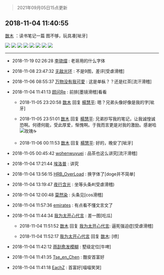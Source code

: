 > 2021年09月05日15点更新
<link rel="stylesheet" href="https://cdn.jsdelivr.net/gh/taotie6/sampleJSON@main/css/photo_show.css">


 ## 2018-11-04 11:40:55 

 [㪚木](https://www.coolapk.com/feed/8830784?shareKey=OGU0ODA2YmQ1OGEzNjEzMTc0Njk~) ：读书笔记一篇
图不够，玩具凑[呲牙] 

<div class="album">
<img class="img-item" src="https://image.coolapk.com/feed/2018/1104/11/1081091_1541302839_2801@1080x1858.jpg" />
<img class="img-item" src="https://image.coolapk.com/feed/2018/1104/11/1081091_1541302841_3269@1080x1862.jpg" />
<img class="img-item" src="https://image.coolapk.com/feed/2018/1104/11/1081091_1541302843_3767@1080x1859.jpg" />
<img class="img-item" src="https://image.coolapk.com/feed/2018/1104/11/1081091_1541302845_4475@1080x1864.jpg" />
<img class="img-item" src="https://image.coolapk.com/feed/2018/1104/11/1081091_1541302847_6871@1618x1078.jpg" />
<img class="img-item" src="https://image.coolapk.com/feed/2018/1104/11/1081091_1541302849_5792@1618x1078.jpg" />
<img class="img-item" src="https://image.coolapk.com/feed/2018/1104/11/1081091_1541302851_6531@1618x1078.jpg" />
<img class="img-item" src="https://image.coolapk.com/feed/2018/1104/11/1081091_1541302853_6025@1618x1078.jpg" />
</div>

 ------- 

- 2018-11-19 02:26:28 [李骁熠](uid=1095265) : 老哥用的什么字体 

- 2018-11-08 23:47:32 [无敌光环](uid=1563604) : 不是9图，差评[受虐滑稽] 

- 2018-11-06 08:55:37 [万物没有我可愛](uid=1170595) : 这是单枞？？还是红茶[流汗滑稽] 

- 2018-11-04 11:41:13 [顾问Re](uid=886479) : 前排[墨镜滑稽]看看 

    - 2018-11-05 23:20:58 [㪚木](uid=1081091) 回复 [楊慧平](uid=1466942): 嗯？兄弟头像好像是我的字[呲牙] 

    - 2018-11-05 23:51:01 [㪚木](uid=1081091) 回复 [楊慧平](uid=1466942): 兄弟抄写我的笔记，让我诚惶诚恐啊。何德何能，受此厚爱，惭愧啊。于我而言更是对我的激励。感谢哈<img src="http://static.coolapk.com/emoticons/default/63.gif" alt="玫瑰"/>☕️ 

    - 2018-11-06 00:11:53 [㪚木](uid=1081091) 回复 [楊慧平](uid=1466942): 好的，晚安了[呲牙] 

- 2018-11-05 00:45:42 [wohenwuyuei](uid=1096665) : 品茶也这么讲究[流汗滑稽] 

- 2018-11-04 17:21:44 [埃洛普](uid=1191361) : 讲究 

- 2018-11-04 13:56:15 [HRB_OverLoad](uid=1278464) : 换字体了[doge并不简单] 

- 2018-11-04 13:19:47 [夜行含光](uid=2001390) : 坐等头条#(受虐滑稽) 

- 2018-11-04 12:00:48 [莫然染](uid=704691) : 头条见[cos滑稽] 

- 2018-11-04 11:57:36 [emirates](uid=2140963) : 有点看不懂文言文了 

- 2018-11-04 11:44:34 [我为太开心代言](uid=622246) : 差一图[吃瓜] 

    - 2018-11-04 11:51:52 [㪚木](uid=1081091) 回复 [我为太开心代言](uid=622246): 逼死强迫症[受虐滑稽] 

    - 2018-11-04 11:52:17 [我为太开心代言](uid=622246) 回复 [㪚木](uid=1081091): [喷] 

- 2018-11-04 11:42:12 [雨刮愈发模糊](uid=994676) : 墅级定位[牛啤] 

- 2018-11-04 11:41:35 [Tse_en_Chen](uid=1864948) : 酷安首富好 

- 2018-11-04 11:41:18 [EachZ](uid=1194491) : 首富好[喵喵笑哭] 

